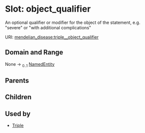 
# Slot: object_qualifier


An optional qualifier or modifier for the object of the statement, e.g. "severe" or "with additional complications"

URI: [mendelian_disease:triple__object_qualifier](http://w3id.org/ontogpt/mendelian_disease/triple__object_qualifier)


## Domain and Range

None &#8594;  <sub>0..1</sub> [NamedEntity](NamedEntity.md)

## Parents


## Children


## Used by

 * [Triple](Triple.md)
